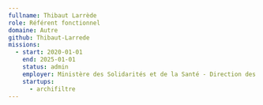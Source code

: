 ```yaml
---
fullname: Thibaut Larrède
role: Référent fonctionnel
domaine: Autre
github: Thibaut-Larrede
missions:
  - start: 2020-01-01
    end: 2025-01-01
    status: admin
    employer: Ministère des Solidarités et de la Santé - Direction des finances, des achats et des services
    startups:
      - archifiltre
---
```

